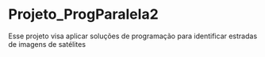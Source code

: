 # Projeto_ProgParalela2
Esse projeto visa aplicar soluções de programação para identificar estradas de imagens de satélites
